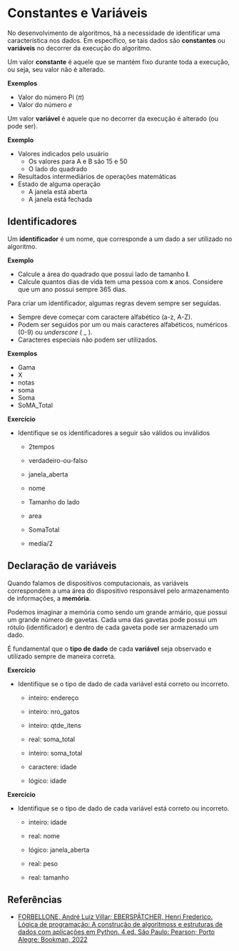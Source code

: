 # Constantes e Variáveis

No desenvolvimento de algoritmos, há a necessidade de identificar uma característica nos dados. Em específico, se tais dados são **constantes** ou **variáveis** no decorrer da execução do algoritmo.

Um valor **constante** é aquele que se mantém fixo durante toda a execução, ou seja, seu valor não é alterado.

**Exemplos**
- Valor do número Pi ($\pi$)
- Valor do número $e$

Um valor **variável** é aquele que no decorrer da execução é alterado (ou pode ser).

**Exemplo**
- Valores indicados pelo usuário
    - Os valores para A e B são 15 e 50
    - O lado do quadrado
- Resultados intermediários de operações matemáticas
- Estado de alguma operação
    - A janela está aberta
    - A janela está fechada

## Identificadores

Um **identificador** é um nome, que corresponde a um dado a ser utilizado no algoritmo.

**Exemplo**
- Calcule a área do quadrado que possui lado de tamanho **l**.
- Calcule quantos dias de vida tem uma pessoa com **x** anos. Considere que um ano possui sempre 365 dias.

Para criar um identificador, algumas regras devem sempre ser seguidas.
- Sempre deve começar com caractere alfabético (a-z, A-Z).
- Podem ser seguidos por um ou mais caracteres alfabéticos, numéricos (0-9) ou _underscore_ ( \_ ).
- Caracteres especiais não podem ser utilizados.

**Exemplos**
- Gama
- X
- notas
- soma
- Soma
- SoMA_Total

**Exercício**
- Identifique se os identificadores a seguir são válidos ou inválidos

    - 2tempos

    - verdadeiro-ou-falso

    - janela_aberta

    - nome

    - Tamanho do lado

    - area

    - SomaTotal

    - media/2

## Declaração de variáveis

Quando falamos de dispositivos computacionais, as variáveis correspondem a uma área do dispositivo responsável pelo armazenamento de informações, a **memória**.

Podemos imaginar a memória como sendo um grande armário, que possui um grande número de gavetas. Cada uma das gavetas pode possui um rótulo (identificador) e dentro de cada gaveta pode ser armazenado um dado.

É fundamental que o **tipo de dado** de cada **variável** seja observado e utilizado sempre de maneira correta.

**Exercício**  
- Identifique se o tipo de dado de cada variável está correto ou incorreto.

    - inteiro: endereço

    - inteiro: nro_gatos

    - inteiro: qtde_itens

    - real: soma_total

    - inteiro: soma_total

    - caractere: idade

    - lógico: idade

**Exercício**  
- Identifique se o tipo de dado de cada variável está correto ou incorreto.

    - inteiro: idade

    - real: nome

    - lógico: janela_aberta

    - real: peso

    - real: tamanho

## Referências
- [FORBELLONE, André Luiz Villar; EBERSPÄTCHER, Henri Frederico. Lógica de programação: A construção de algoritmoss e estruturas de dados com aplicações em Python. 4.ed. São Paulo: Pearson; Porto Alegre: Bookman, 2022](https://plataforma.bvirtual.com.br/Leitor/Publicacao/200078/pdf)

 
